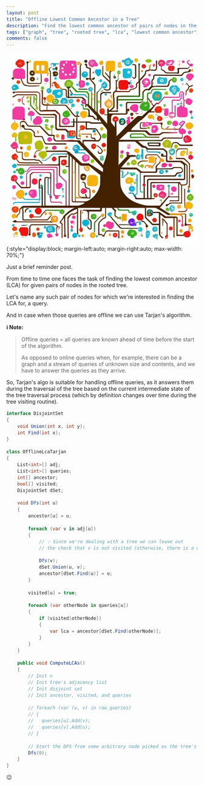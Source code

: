 ```yaml
---
layout: post
title: "Offline Lowest Common Ancestor in a Tree"
description: "Find the lowest common ancestor of pairs of nodes in the tree"
tags: ["graph", "tree", "rooted tree", "lca", "lowest common ancestor", "tarjan's offline lowest common ancestor", "algorithm", "code"]
comments: false
---
```


![Tree](/content/binary/img/tree.webp){:style="display:block; margin-left:auto; margin-right:auto; max-width: 70%;"}

Just a brief reminder post.

From time to time one faces the task of finding the lowest common ancestor (LCA) for given pairs of nodes in the rooted tree.

Let's name any such pair of nodes for which we're interested in finding the LCA for, a query.

And in case when those queries are offline we can use Tarjan's algorithm.

**:information_source: Note:**

> Offline queries = all queries are known ahead of time before the start of the algorithm.
>
> As opposed to online queries when, for example, there can be a graph and a stream of queries of unknown size and contents, and we have to answer the queries as they arrive.


So, Tarjan's algo is suitable for handling offline queries, as it answers them during the traversal of the tree based on the current intermediate state of the tree traversal process (which by definition changes over time during the tree visiting routine).


```csharp
interface DisjointSet
{
    void Union(int x, int y);
    int Find(int x);
}

class OfflineLcaTarjan
{
    List<int>[] adj;
    List<int>[] queries;
    int[] ancestor;
    bool[] visited;
    DisjointSet dSet;

    void Dfs(int u)
    {
        ancestor[u] = u;

        foreach (var v in adj[u])
        {
            // 💡 Since we're dealing with a tree we can leave out
            // the check that v is not visited (otherwise, there is a cycle => not a tree)

            Dfs(v);
            dSet.Union(u, v);
            ancestor[dSet.Find(u)] = u;
        }

        visited[u] = true;

        foreach (var otherNode in queries[u])
        {
            if (visited[otherNode])
            {
                var lca = ancestor[dSet.Find(otherNode)];
            }
        }
    }

    public void ComputeLCAs()
    {
        // Init n
        // Init tree's adjacency list
        // Init disjoint set
        // Init ancestor, visited, and queries

        // foreach (var (u, v) in raw_queries)
        // {
        //   queries[u].Add(v);
        //   queries[v].Add(u);
        // }

        // Start the DFS from some arbitrary node picked as the tree's root
        Dfs(0);
    }
}
```

:wink:
